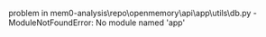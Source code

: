 problem in mem0-analysis\repo\openmemory\api\app\utils\db.py - ModuleNotFoundError: No module named 'app'
